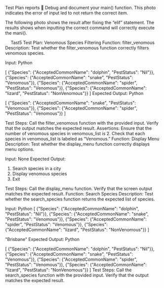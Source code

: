 Test Plan reports
	Debug and document your main() function.
This photo indicates the error of input led to not return the correct item.
 
The following photo shows the result after fixing the “elif” statement. The results shows when inputting the correct command will correctly execute the mani().
 

 
Tast5  Test Plan: Venomous Species Filtering
Function: filter_venomous
Description: Test whether the filter_venomous function correctly filters venomous species.

Input:
Python

[
    {"Species": {"AcceptedCommonName": "dolphin", "PestStatus": "Nil"}},
    {"Species": {"AcceptedCommonName": "snake", "PestStatus": "Venomous"}},
    {"Species": {"AcceptedCommonName": "spider", "PestStatus": "Venomous"}},
    {"Species": {"AcceptedCommonName": "lizard", "PestStatus": "NonVenomous"}}
]
Expected Output:
Python

[
    {"Species": {"AcceptedCommonName": "snake", "PestStatus": "Venomous"}},
    {"Species": {"AcceptedCommonName": "spider", "PestStatus": "Venomous"}}
]

Test Steps:
Call the filter_venomous function with the provided input.
Verify that the output matches the expected result.
Assertions:
Ensure that the number of venomous species in venomous_list is 2.
Check that each species in venomous_list is labeled as “Venomous.”
Function: Display Menu
Description: Test whether the display_menu function correctly displays menu options.

Input: None
Expected Output:
1. Search species in a city
2. Display venomous species
3. Exit

Test Steps:
Call the display_menu function.
Verify that the screen output matches the expected result.
Function: Search Species
Description: Test whether the search_species function returns the expected list of species.

Input:
Python
[
    {"Species": {"AcceptedCommonName": "dolphin", "PestStatus": "Nil"}},
    {"Species": {"AcceptedCommonName": "snake", "PestStatus": "Venomous"}},
    {"Species": {"AcceptedCommonName": "spider", "PestStatus": "Venomous"}},
    {"Species": {"AcceptedCommonName": "lizard", "PestStatus": "NonVenomous"}}
]

"Brisbane"
Expected Output:
Python

[
    {"Species": {"AcceptedCommonName": "dolphin", "PestStatus": "Nil"}},
    {"Species": {"AcceptedCommonName": "snake", "PestStatus": "Venomous"}},
    {"Species": {"AcceptedCommonName": "spider", "PestStatus": "Venomous"}},
    {"Species": {"AcceptedCommonName": "lizard", "PestStatus": "NonVenomous"}}
]
Test Steps:
Call the search_species function with the provided input.
Verify that the output matches the expected result.
  
